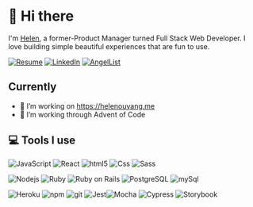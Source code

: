 # 👋 Hi there
I'm [Helen](https://helenouyang.me), a former-Product Manager turned Full Stack Web Developer. I love building simple beautiful experiences that are fun to use.

<a href="https://helenouyang.me/resume"><img alt="Resume" src="https://img.shields.io/badge/-Resume-FF6666?style=flat&logo=giphy&logoColor=white" /></a>
<a href="https://www.linkedin.com/in/helenouyang/"><img alt="LinkedIn" src="https://img.shields.io/badge/-LinkedIn-0077B5?style=flat&logo=linkedin&logoColor=white" /></a>
<a href="https://angel.co/u/helen-ouyang"><img alt="AngelList" src="https://img.shields.io/badge/-AngelList-000000?style=flat&logo=angellist&logoColor=white" /></a>

## Currently
- 🔭 I’m working on https://helenouyang.me
- 🌱 I’m working through Advent of Code

## 💻 Tools I use

<img alt="JavaScript" src="https://img.shields.io/badge/-JavaScript-F7DF1E?style=flat&logo=javascript&logoColor=black" /> <img alt="React" src="https://img.shields.io/badge/-React-45b8d8?style=flat&logo=react&logoColor=white" /> <img alt="html5" src="https://img.shields.io/badge/-HTML5-E34F26?style=flat&logo=html5&logoColor=white" /> <img alt="Css" src="https://img.shields.io/badge/-CSS-1572B6?style=flat&logo=css3&logoColor=white" /> <img alt="Sass" src="https://img.shields.io/badge/-Sass-CC6699?style=flat&logo=sass&logoColor=white" />

<img alt="Nodejs" src="https://img.shields.io/badge/-Nodejs-43853d?style=flat&logo=Node.js&logoColor=white" /> <img alt="Ruby" src="https://img.shields.io/badge/-Ruby-CC342D?style=flat&logo=ruby&logoColor=white" /> <img alt="Ruby on Rails" src="https://img.shields.io/badge/-Ruby on Rails-CC0000?style=flat&logo=ruby-on-rails&logoColor=white" /> <img alt="PostgreSQL" src="https://img.shields.io/badge/-PostgreSQL-336791?style=flat&logo=postgresql&logoColor=white" /> <img alt="mySql" src="https://img.shields.io/badge/-MySQL-4479A1?style=flat&logo=mysql&logoColor=white" />

<img alt="Heroku" src="https://img.shields.io/badge/-Heroku-430098?style=flat&logo=heroku&logoColor=white" /> <img alt="npm" src="https://img.shields.io/badge/-NPM-CB3837?style=flat&logo=npm&logoColor=white" /> <img alt="git" src="https://img.shields.io/badge/-Git-F05032?style=flat&logo=git&logoColor=white" /> <img alt="Jest" src="https://img.shields.io/badge/-Jest-C21325?style=flat&logo=jest&logoColor=white" /><img alt="Mocha" src="https://img.shields.io/badge/-Mocha-8D6748?style=flat&logo=mocha&logoColor=white" /> <img alt="Cypress" src="https://img.shields.io/badge/-Cypress-17202C?style=flat&logo=cypress&logoColor=white" /> <img alt="Storybook" src="https://img.shields.io/badge/-Storybook-FF4785?style=flat&logo=storybook&logoColor=white">



<!--
**helenohyeah/helenohyeah** is a ✨ _special_ ✨ repository because its `README.md` (this file) appears on your GitHub profile.

Here are some ideas to get you started:

- 🔭 I’m currently working on ...
- 🌱 I’m currently learning ...
- 👯 I’m looking to collaborate on ...
- 🤔 I’m looking for help with ...
- 💬 Ask me about ...
- 📫 How to reach me: ...
- 😄 Pronouns: ...
- ⚡ Fun fact: ...
-->
